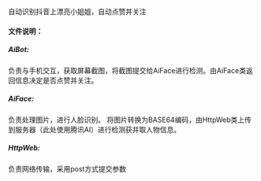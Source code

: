 自动识别抖音上漂亮小姐姐，自动点赞并关注
<h4>文件说明：</h4>
<h5>AiBot:</h5>
负责与手机交互，获取屏幕截图，将截图提交给AiFace进行检测。由AiFace类返回信息决定是否点赞并关注。
<h5>AiFace:</h5>
负责处理图片，进行人脸识别。
将图片转换为BASE64编码，由HttpWeb类上传到服务器（此处使用腾讯AI）进行检测获并取人物信息。
<h5>HttpWeb:</h5>
负责网络传输，采用post方式提交参数